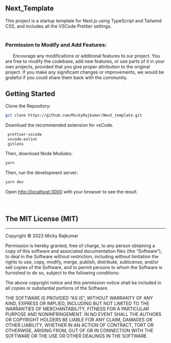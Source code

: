 ## Next_Template

This project is a startup template for Next.js using TypeScript and Tailwind CSS, and includes all the VSCode Prettier settings.
<br>
<br>

### Permission to Modify and Add Features:

&nbsp;&nbsp;&nbsp;&nbsp;&nbsp;&nbsp;Encourage any modifications or additional features to our project. You are free to modify the codebase, add new features, or use parts of it in your own projects, provided that you give proper attribution to the original project. If you make any significant changes or improvements, we would be grateful if you could share them back with the community.

## Getting Started

Clone the Repository:

```bash
git clone https://github.com/MickyRajkumar/Next_template.git
```

Download the recommended extension for vsCode.

```bash
 prettier-vscode
 vscode-eslint
 gitlens
```

Then, download Node Modules:

```bash
yarn
```

Then, run the development server:

```bash
yarn dev
```

Open [http://localhost:3000](http://localhost:3000) with your browser to see the result.
<br>
<br>
<br>

## The MIT License (MIT)

---

Copyright © 2023 Micky Rajkumar

Permission is hereby granted, free of charge, to any person obtaining a copy of this software and associated documentation files (the “Software”), to deal in the Software without restriction, including without limitation the rights to use, copy, modify, merge, publish, distribute, sublicense, and/or sell copies of the Software, and to permit persons to whom the Software is furnished to do so, subject to the following conditions:

The above copyright notice and this permission notice shall be included in all copies or substantial portions of the Software.

THE SOFTWARE IS PROVIDED “AS IS”, WITHOUT WARRANTY OF ANY KIND, EXPRESS OR IMPLIED, INCLUDING BUT NOT LIMITED TO THE WARRANTIES OF MERCHANTABILITY, FITNESS FOR A PARTICULAR PURPOSE AND NONINFRINGEMENT. IN NO EVENT SHALL THE AUTHORS OR COPYRIGHT HOLDERS BE LIABLE FOR ANY CLAIM, DAMAGES OR OTHER LIABILITY, WHETHER IN AN ACTION OF CONTRACT, TORT OR OTHERWISE, ARISING FROM, OUT OF OR IN CONNECTION WITH THE SOFTWARE OR THE USE OR OTHER DEALINGS IN THE SOFTWARE.
